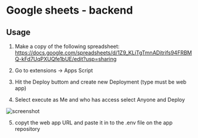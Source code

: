 # Google sheets - backend

## Usage

1) Make a copy of the following spreadsheet: https://docs.google.com/spreadsheets/d/1Z9_KLiTgTmnADitrifs94FRBMQ-kFd7UqPXUQfe1bUE/edit?usp=sharing

2) Go to extensions -> Apps Script
3) Hit the Deploy buttom and create new Deployment (type must be web app)
4) Select execute as Me and who has access select Anyone and Deploy

![screenshot](https://prnt.sc/nE1LxQ_ivHJ2)

5) copyt the web app URL and paste it in to the .env file on the app repository